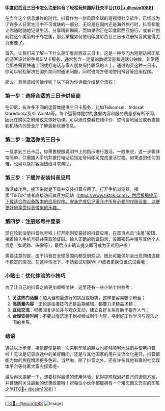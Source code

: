 **印度尼西亚三日卡怎么注册抖音？轻松玩转国际社交平台[[TG💪+ @esim1088](https://t.me/s/esim1088)]**

在当今这个信息爆炸的时代，抖音作为一款风靡全球的短视频社交软件，已经成为了许多人日常生活中不可或缺的一部分。无论是在国内还是海外旅行时，抖音都能让你随时随地记录生活、分享精彩瞬间。而如果你正在印度尼西亚旅行，或者计划前往这个美丽的千岛之国，那么掌握如何使用印度尼西亚三日卡注册抖音就显得尤为重要了。

首先，让我们来了解一下什么是印度尼西亚三日卡。这是一种专门为短期访问印尼的游客设计的手机SIM卡服务，通常包含一定量的数据流量和通话分钟数，非常适合那些需要快速上网或打电话与家人朋友保持联系的人士。通过购买这种三日卡，你可以轻松解决在国外期间的通讯问题，同时也能方便地使用抖音等应用程序。

那么，具体该如何操作呢？以下将为你详细介绍整个流程：

### 第一步：选择合适的三日卡供应商

在印尼，有许多不同的运营商提供三日卡服务，比如Telkomsel、Indosat Ooredoo以及XL Axiata等。每个运营商提供的套餐内容和服务质量都有所不同，因此在购买之前建议先做好功课。可以通过查看在线评价、咨询当地居民或者直接到机场内的营业厅了解最新优惠信息。

### 第二步：激活你的三日卡

一旦拿到三日卡后，你需要按照说明书上的指示进行激活。一般来说，这一步骤非常简单，只需插入手机并拨打电话给指定号码即可完成激活过程。如果遇到任何困难，也可以拨打客服热线寻求帮助。

### 第三步：下载并安装抖音应用

激活成功后，接下来就是下载并安装抖音应用了。打开手机浏览器，搜索“TikTok”或者直接访问其官方网站（https://www.tiktok.com），然后根据提示下载适合你设备版本的应用程序。安装完成后记得允许所有必要的权限设置，以便更好地享受抖音带来的乐趣。

### 第四步：注册账号并登录

现在轮到注册抖音账号啦！打开刚刚安装好的抖音应用，在首页点击“注册”按钮，接着输入手机号码并获取验证码。输入正确的验证码后，设置密码并填写其他个人信息（如昵称、头像等），最后点击确认提交即可成为正式用户啦！

需要注意的是，由于抖音在全球范围内都受到欢迎，因此可能偶尔会出现网络连接不稳定的情况。在这种情况下，不妨尝试切换Wi-Fi或者更换位置试试看哦！

### 小贴士：优化体验的小技巧

为了让自己的抖音之旅更加顺畅愉快，这里还有一些小贴士供参考：
1. **关注热门话题**：加入当前最流行的挑战或趋势，这样更容易吸引粉丝；
2. **高质量内容**：无论是拍摄技巧还是后期编辑，都要力求精益求精；
3. **互动交流**：积极回复评论并与观众互动，建立良好关系有助于提升人气；
4. **合理安排时间**：不要过度沉迷于刷视频或制作内容，平衡好工作学习与娱乐之间的关系。

### 结语

通过以上步骤，相信即使是第一次来到印尼的朋友也能够顺利地注册并使用抖音啦！无论是记录旅途中的美好瞬间，还是与其他国家的用户交流文化差异，抖音都能为你的旅程增添更多色彩。当然啦，除了抖音之外，还有许多其他有趣的社交媒体平台等待着大家去探索呢~

最后再次提醒一下，想要获得最佳的使用体验，记得提前规划好自己的通信方案，并且随时关注最新的优惠政策哦！祝每位小伙伴都能拥有一个难忘而又充实的印尼之旅[[TG💪+ @esim1088](https://t.me/s/esim1088)]！

---

[[TG💪+ @esim1088](https://t.me/s/esim1088) ![Image](https://i.postimg.cc/4NQfJmqS/Snipaste-2025-05-13-00-14-12.png)]